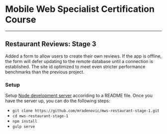 # Mobile Web Specialist Certification Course
---

## Restaurant Reviews: Stage 3

Added a form to allow users to create their own reviews. If the app is offline, the form will defer updating to the remote database until a connection is established. The site id optimized to meet even stricter performance benchmarks than the previous project.



### Setup

Setup [Node development server](https://github.com/udacity/mws-restaurant-stage-3) accoriding to a README file. Once you have the server up, you can do the following steps:
* `git clone https://github.com/mradenovic/mws-restaurant-stage-1.git`
* `cd mws-restaurant-stage-1`
* `npm install`
* `gulp serve`
